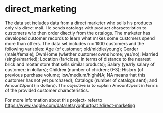 # direct_marketing
The data set includes data from a direct marketer who sells his products only via direct mail. He sends catalogs with product characteristics to customers who then order directly from the catalogs. The marketer has developed customer records to learn what makes some customers spend more than others. The data set includes n = 1000 customers and the following variables: Age (of customer; old/middle/young); Gender (male/female); OwnHome (whether customer owns home; yes/no); Married (single/married); Location (far/close; in terms of distance to the nearest brick and mortar store that sells similar products); Salary (yearly salary of customer; in dollars); Children (number of children; 0–3); History (of previous purchase volume; low/medium/high/NA; NA means that this customer has not yet purchased); Catalogs (number of catalogs sent); and AmountSpent (in dollars). The objective is to explain AmountSpent in terms of the provided customer characteristics.

For more information about this project- refer to https://www.kaggle.com/datasets/yoghurtpatil/direct-marketing
